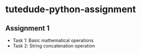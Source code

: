 # tutedude-python-assignment

## Assignment 1
- Task 1: Basic mathematical operations
- Task 2: String concatenation operation